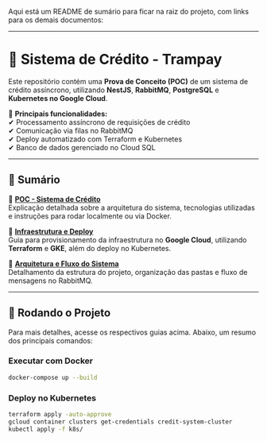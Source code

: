 Aqui está um README de sumário para ficar na raiz do projeto, com links para os demais documentos:  

---

# 🚀 **Sistema de Crédito - Trampay**  

Este repositório contém uma **Prova de Conceito (POC)** de um sistema de crédito assíncrono, utilizando **NestJS**, **RabbitMQ**, **PostgreSQL** e **Kubernetes no Google Cloud**.  

📌 **Principais funcionalidades:**  
✔ Processamento assíncrono de requisições de crédito  
✔ Comunicação via filas no RabbitMQ  
✔ Deploy automatizado com Terraform e Kubernetes  
✔ Banco de dados gerenciado no Cloud SQL  

---

## 📖 **Sumário**  

🔹 **[POC - Sistema de Crédito](poc/README.md)**  
Explicação detalhada sobre a arquitetura do sistema, tecnologias utilizadas e instruções para rodar localmente ou via Docker.  

🔹 **[Infraestrutura e Deploy](deploy/README.md)**  
Guia para provisionamento da infraestrutura no **Google Cloud**, utilizando **Terraform** e **GKE**, além do deploy no Kubernetes.  

🔹 **[Arquitetura e Fluxo do Sistema](arquitetura/README.md)**  
Detalhamento da estrutura do projeto, organização das pastas e fluxo de mensagens no RabbitMQ.  

---

## 🚀 **Rodando o Projeto**  

Para mais detalhes, acesse os respectivos guias acima. Abaixo, um resumo dos principais comandos:  

### **Executar com Docker**  

```bash
docker-compose up --build
```  

### **Deploy no Kubernetes**  

```bash
terraform apply -auto-approve
gcloud container clusters get-credentials credit-system-cluster
kubectl apply -f k8s/
```  
